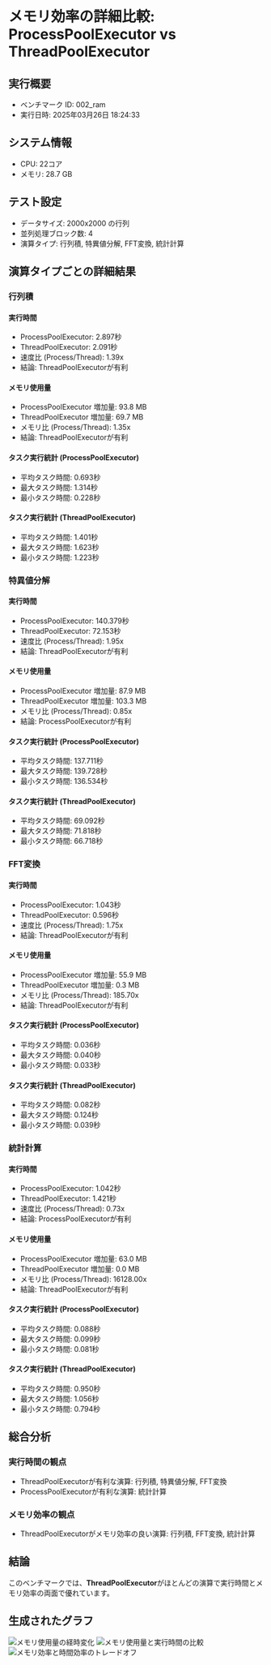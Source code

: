 # メモリ効率の詳細比較: ProcessPoolExecutor vs ThreadPoolExecutor

## 実行概要
- ベンチマーク ID: 002_ram
- 実行日時: 2025年03月26日 18:24:33

## システム情報
- CPU: 22コア
- メモリ: 28.7 GB

## テスト設定
- データサイズ: 2000x2000 の行列
- 並列処理ブロック数: 4
- 演算タイプ: 行列積, 特異値分解, FFT変換, 統計計算

## 演算タイプごとの詳細結果

### 行列積

#### 実行時間
- ProcessPoolExecutor: 2.897秒
- ThreadPoolExecutor: 2.091秒
- 速度比 (Process/Thread): 1.39x
- 結論: ThreadPoolExecutorが有利

#### メモリ使用量
- ProcessPoolExecutor 増加量: 93.8 MB
- ThreadPoolExecutor 増加量: 69.7 MB
- メモリ比 (Process/Thread): 1.35x
- 結論: ThreadPoolExecutorが有利

#### タスク実行統計 (ProcessPoolExecutor)
- 平均タスク時間: 0.693秒
- 最大タスク時間: 1.314秒
- 最小タスク時間: 0.228秒

#### タスク実行統計 (ThreadPoolExecutor)
- 平均タスク時間: 1.401秒
- 最大タスク時間: 1.623秒
- 最小タスク時間: 1.223秒

### 特異値分解

#### 実行時間
- ProcessPoolExecutor: 140.379秒
- ThreadPoolExecutor: 72.153秒
- 速度比 (Process/Thread): 1.95x
- 結論: ThreadPoolExecutorが有利

#### メモリ使用量
- ProcessPoolExecutor 増加量: 87.9 MB
- ThreadPoolExecutor 増加量: 103.3 MB
- メモリ比 (Process/Thread): 0.85x
- 結論: ProcessPoolExecutorが有利

#### タスク実行統計 (ProcessPoolExecutor)
- 平均タスク時間: 137.711秒
- 最大タスク時間: 139.728秒
- 最小タスク時間: 136.534秒

#### タスク実行統計 (ThreadPoolExecutor)
- 平均タスク時間: 69.092秒
- 最大タスク時間: 71.818秒
- 最小タスク時間: 66.718秒

### FFT変換

#### 実行時間
- ProcessPoolExecutor: 1.043秒
- ThreadPoolExecutor: 0.596秒
- 速度比 (Process/Thread): 1.75x
- 結論: ThreadPoolExecutorが有利

#### メモリ使用量
- ProcessPoolExecutor 増加量: 55.9 MB
- ThreadPoolExecutor 増加量: 0.3 MB
- メモリ比 (Process/Thread): 185.70x
- 結論: ThreadPoolExecutorが有利

#### タスク実行統計 (ProcessPoolExecutor)
- 平均タスク時間: 0.036秒
- 最大タスク時間: 0.040秒
- 最小タスク時間: 0.033秒

#### タスク実行統計 (ThreadPoolExecutor)
- 平均タスク時間: 0.082秒
- 最大タスク時間: 0.124秒
- 最小タスク時間: 0.039秒

### 統計計算

#### 実行時間
- ProcessPoolExecutor: 1.042秒
- ThreadPoolExecutor: 1.421秒
- 速度比 (Process/Thread): 0.73x
- 結論: ProcessPoolExecutorが有利

#### メモリ使用量
- ProcessPoolExecutor 増加量: 63.0 MB
- ThreadPoolExecutor 増加量: 0.0 MB
- メモリ比 (Process/Thread): 16128.00x
- 結論: ThreadPoolExecutorが有利

#### タスク実行統計 (ProcessPoolExecutor)
- 平均タスク時間: 0.088秒
- 最大タスク時間: 0.099秒
- 最小タスク時間: 0.081秒

#### タスク実行統計 (ThreadPoolExecutor)
- 平均タスク時間: 0.950秒
- 最大タスク時間: 1.056秒
- 最小タスク時間: 0.794秒

## 総合分析

### 実行時間の観点
- ThreadPoolExecutorが有利な演算: 行列積, 特異値分解, FFT変換
- ProcessPoolExecutorが有利な演算: 統計計算

### メモリ効率の観点
- ThreadPoolExecutorがメモリ効率の良い演算: 行列積, FFT変換, 統計計算

## 結論
このベンチマークでは、**ThreadPoolExecutor**がほとんどの演算で実行時間とメモリ効率の両面で優れています。

## 生成されたグラフ
![メモリ使用量の経時変化](../../fig/002_ram/memory_usage_time_series.png)
![メモリ使用量と実行時間の比較](../../fig/002_ram/memory_and_time_comparison.png)
![メモリ効率と時間効率のトレードオフ](../../fig/002_ram/memory_time_tradeoff.png)